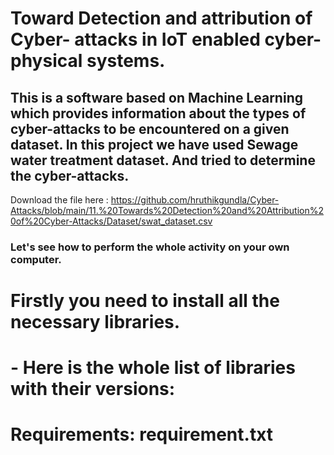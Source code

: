 # Toward Detection and attribution of Cyber- attacks in IoT enabled cyber-physical systems.
## This is a software based on Machine Learning which provides information about the types of cyber-attacks to be encountered on a given dataset. In this project we have  used Sewage water treatment dataset. And tried to determine the cyber-attacks.
Download the file here : https://github.com/hruthikgundla/Cyber-Attacks/blob/main/11.%20Towards%20Detection%20and%20Attribution%20of%20Cyber-Attacks/Dataset/swat_dataset.csv

### Let's see how to perform the whole activity on your own computer.
# Firstly you need to install all the necessary libraries.
# - Here is the whole list of libraries with their versions: 
# Requirements: requirement.txt
